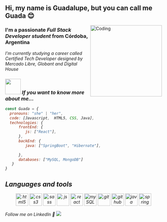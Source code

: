 <h2 align="left">Hi, my name is Guadalupe, but you can call me Guada 😊</h2>

<img align="right" alt="Coding" width="230" src= "https://media0.giphy.com/media/Sl6ck4CKQtDeDtCIlh/giphy.gif?cid=790b761192567241fb8ebeb07cb49e8549af7de9ce829f3c&rid=giphy.gif&ct=s">

<h3 align="left">I'm a passionate <em>Full Stack Developer student</em> from Córdoba, Argentina</h3>
<p><em>I’m currently studying a career called Certified Tech Developer designed by Mercado Libre, Globant and Digital House<em></p>

### <img src="https://c.tenor.com/UhLv_deOrtMAAAAi/happy-milk-peach-happy.gif" width="50">  If you want to know more about me...  

```javaScript
const Guada = {
  pronouns: "she" | "her",
  code: [Javascript,  HTML5, CSS, Java],
  technologies: {
      frontEnd: {
         js: ["React"],
      },
      backEnd: {
         java: ["SpringBoot", "Hibernate"],
         
      },
      databases: ["MySQL, MongoDB"]
   }
}
```

## Languages and tools

<p align="center">
  <img src="https://img.shields.io/badge/HTML5-E34F26?style=for-the-badge&logo=html5&logoColor=white" alt="html5" height="40"/> 
  <img src="https://img.shields.io/badge/CSS3-1572B6?style=for-the-badge&logo=css3&logoColor=white" alt="css3" height="40"/> 
  <img src="https://img.shields.io/badge/Sass-CC6699?style=for-the-badge&logo=sass&logoColor=white" alt="sass" height="40">
  <img src="https://img.shields.io/badge/JavaScript-F7DF1E?style=for-the-badge&logo=javascript&logoColor=black" alt="js" height="40"/> 
  <img src="https://img.shields.io/badge/React-20232A?style=for-the-badge&logo=react&logoColor=61DAFB" alt="react" height="40">
  <img src="https://img.shields.io/badge/MySQL-00000F?style=for-the-badge&logo=mysql&logoColor=white" alt="mySQL" height="40"/> 
  <img src="https://img.shields.io/badge/Git-F05032?style=for-the-badge&logo=git&logoColor=white" alt="git" height="40"/>
  <img src="https://img.shields.io/badge/GitHub-100000?style=for-the-badge&logo=github&logoColor=white" alt="github" height="40"/>
  <img src="https://img.shields.io/badge/Java-ED8B00?style=for-the-badge&logo=java&logoColor=white" alt="java" height="40"/>
  <img src="https://img.shields.io/badge/spring-64B742?style=for-the-badge&logo=spring&logoColor=white" alt="spring" height="40"/>
</p>


<!-- ## 📚  I'm currently learning
<p align="center">
  <img src="https://img.shields.io/badge/Go-00ADD8?style=for-the-badge&logo=go&logoColor=white" alt="go" height="50"/>
  <img src="https://img.shields.io/badge/MongoDB-4EA94B?style=for-the-badge&logo=mongodb&logoColor=white" alt="MongoDB" height="50"/>
  <img src="https://img.shields.io/badge/PostgreSQL-316192?style=for-the-badge&logo=postgresql&logoColor=white" alt="postgreSQL" height="50"/>
</p> -->


Follow me on LinkedIn 🤗 
<a href="https://www.linkedin.com/in/guadalupe-montero/" ><img src="https://img.shields.io/badge/Guadalupe Montero-%230077B5.svg?&style=for-the-badge&logo=linkedin&logoColor=white" ></a> 









